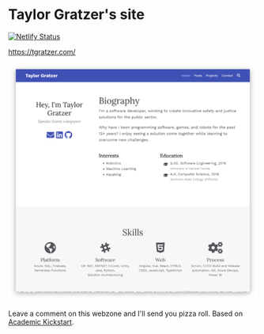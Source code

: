 # Taylor Gratzer's site

[![Netlify Status](https://api.netlify.com/api/v1/badges/358aabcf-504b-4331-ab16-7520bfa9cb2f/deploy-status)](https://app.netlify.com/sites/lucid-einstein-ee44a6/deploys)

<https://tgratzer.com/>

[![Site Preview](.github/preview.png)](https://tgratzer.com/)

Leave a comment on this webzone and I'll send you pizza roll.
Based on [Academic Kickstart](https://sourcethemes.com/academic/).
